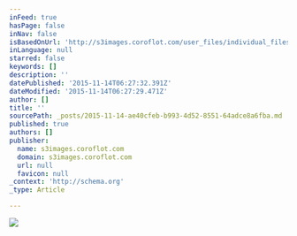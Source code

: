 ```yaml
---
inFeed: true
hasPage: false
inNav: false
isBasedOnUrl: 'http://s3images.coroflot.com/user_files/individual_files/original_327436_9pfyxggxcfk9r72meq0agjfkb.jpg'
inLanguage: null
starred: false
keywords: []
description: ''
datePublished: '2015-11-14T06:27:32.391Z'
dateModified: '2015-11-14T06:27:29.471Z'
author: []
title: ''
sourcePath: _posts/2015-11-14-ae40cfeb-b993-4d52-8551-64adce8a6fba.md
published: true
authors: []
publisher:
  name: s3images.coroflot.com
  domain: s3images.coroflot.com
  url: null
  favicon: null
_context: 'http://schema.org'
_type: Article

---
```

![](http://s3images.coroflot.com/user_files/individual_files/original_327436_9pfyxggxcfk9r72meq0agjfkb.jpg)